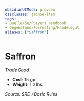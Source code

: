 ```yaml
---
obsidianUIMode: preview
cssclasses: json5e-item
tags:
- Quelle/5e/Players_Handbook
- Gegenstand/Ausrüstung/Handelsgut
aliases: ["Saffron"]
---
```

# Saffron
*Trade Good*  

- **Cost**: 15 gp
- **Weight**: 1.0 lbs.

*Source: SRD / Basic Rules*